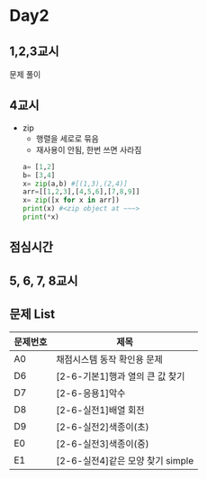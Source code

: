 # Day2

## 1,2,3교시
문제 풀이
## 4교시
- zip
  - 행렬을 세로로 묶음
  - 재사용이 안됨, 한번 쓰면 사라짐
  ```python
  a= [1,2]
  b= [3,4]
  x= zip(a,b) #[(1,3),(2,4)]
  arr=[[1,2,3],[4,5,6],[7,8,9]]
  x= zip([x for x in arr])
  print(x) #<zip object at ~~~>
  print(*x) 
  ```
## 점심시간
## 5, 6, 7, 8교시
## 문제 List
| 문제번호| 제목|
|-------|-------|
|A0|채점시스템 동작 확인용 문제|
|  D6	|[2-6-기본1]행과 열의 큰 값 찾기|
| D7	|[2-6-응용1]악수		|
| D8	|[2-6-실전1]배열 회전|
| D9	|[2-6-실전2]색종이(초)|
| E0	|[2-6-실전3]색종이(중)	|
| E1	|[2-6-실전4]같은 모양 찾기 simple|